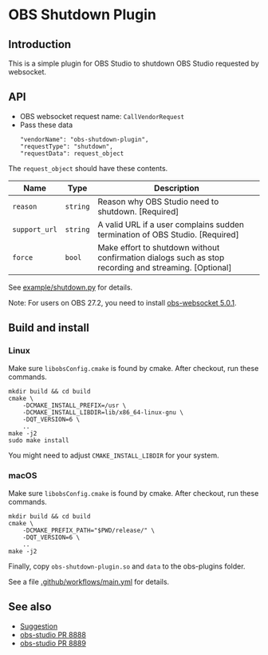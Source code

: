 # OBS Shutdown Plugin

## Introduction

This is a simple plugin for OBS Studio to shutdown OBS Studio requested by websocket.

## API

- OBS websocket request name: `CallVendorRequest`
- Pass these data
  ```
  "vendorName": "obs-shutdown-plugin",
  "requestType": "shutdown",
  "requestData": request_object
  ```

The `request_object` should have these contents.

| Name | Type | Description |
| ---- | ---- | ----------- |
| `reason` | `string` | Reason why OBS Studio need to shutdown. [Required] |
| `support_url` | `string` | A valid URL if a user complains sudden termination of OBS Studio. [Required] |
| `force` | `bool` | Make effort to shutdown without confirmation dialogs such as stop recording and streaming. [Optional] |

See [example/shutdown.py](example/shutdown.py) for details.


Note: For users on OBS 27.2, you need to install [obs-websocket 5.0.1](https://github.com/obsproject/obs-websocket/releases/tag/5.0.1).

## Build and install
### Linux
Make sure `libobsConfig.cmake` is found by cmake.
After checkout, run these commands.
```
mkdir build && cd build
cmake \
	-DCMAKE_INSTALL_PREFIX=/usr \
	-DCMAKE_INSTALL_LIBDIR=lib/x86_64-linux-gnu \
	-DQT_VERSION=6 \
	..
make -j2
sudo make install
```
You might need to adjust `CMAKE_INSTALL_LIBDIR` for your system.

### macOS
Make sure `libobsConfig.cmake` is found by cmake.
After checkout, run these commands.
```
mkdir build && cd build
cmake \
    -DCMAKE_PREFIX_PATH="$PWD/release/" \
    -DQT_VERSION=6 \
	..
make -j2
```
Finally, copy `obs-shutdown-plugin.so` and `data` to the obs-plugins folder.

See a file [.github/workflows/main.yml](.github/workflows/main.yml) for details.

## See also
- [Suggestion](https://ideas.obsproject.com/posts/2225/allow-clean-shutdown-via-api)
- [obs-studio PR 8888](https://github.com/obsproject/obs-studio/pull/8888)
- [obs-studio PR 8889](https://github.com/obsproject/obs-studio/pull/8889)
